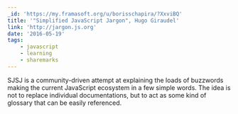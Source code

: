 ```yaml
---
_id: 'https://my.framasoft.org/u/borisschapira/?XxviBQ'
title: '"Simplified JavaScript Jargon", Hugo Giraudel'
link: 'http://jargon.js.org'
date: '2016-05-19'
tags:
    - javascript
    - learning
    - sharemarks
---
```


<div class="markdown"><p>SJSJ is a community-driven attempt at explaining the loads of buzzwords making the current JavaScript ecosystem in a few simple words. The idea is not to replace individual documentations, but to act as some kind of glossary that can be easily referenced.
</p></div>
